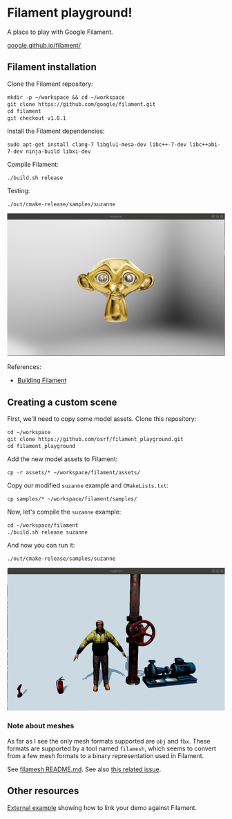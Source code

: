 # Filament playground!

A place to play with Google Filament.

[google.github.io/filament/](https://google.github.io/filament/)

## Filament installation

Clone the Filament repository:

```
mkdir -p ~/workspace && cd ~/workspace
git clone https://github.com/google/filament.git
cd filament
git checkout v1.8.1
```

Install the Filament dependencies:

```
sudo apt-get install clang-7 libglu1-mesa-dev libc++-7-dev libc++abi-7-dev ninja-build libxi-dev
```

Compile Filament:

```
./build.sh release
```

Testing:

```
./out/cmake-release/samples/suzanne
```

![A first sample](images/suzane.png)

References:
  * [Building Filament](https://github.com/google/filament/blob/main/BUILDING.md)

## Creating a custom scene

First, we'll need to copy some model assets. Clone this repository:


```
cd ~/workspace
git clone https://github.com/osrf/filament_playground.git
cd filament_playground
```

Add the new model assets to Filament:

```
cp -r assets/* ~/workspace/filament/assets/
```

Copy our modified `suzanne` example and `CMakeLists.txt`:

```
cp samples/* ~/workspace/filament/samples/
```

Now, let's compile the `suzanne` example:

```
cd ~/workspace/filament
./build.sh release suzanne
```

And now you can run it:

```
./out/cmake-release/samples/suzanne
```

![A modified sample](images/modified_suzanne.png)

### Note about meshes

As far as I see the only mesh formats supported are `obj` and `fbx`. These
formats are supported by a tool named `filamesh`, which seems to convert from
a few mesh formats to a binary representation used in Filament.

See [filamesh README.md](https://github.com/google/filament/tree/main/tools/filamesh). See also [this related issue](https://github.com/google/filament/issues/2634).


## Other resources

[External example](https://github.com/cgmb/hello-filament/blob/master/CMakeLists.txt) showing how to link your demo against Filament.